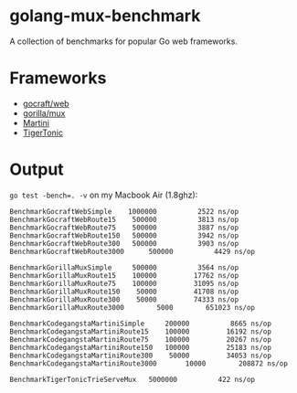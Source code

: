 golang-mux-benchmark
====================

A collection of benchmarks for popular Go web frameworks.

# Frameworks
*  [gocraft/web](https://github.com/gocraft/web)
*  [gorilla/mux](https://github.com/gorilla/mux)
*  [Martini](https://github.com/codegangsta/martini)
*  [TigerTonic](https://github.com/rcrowley/go-tigertonic)

# Output
```go test -bench=. -v``` on my Macbook Air (1.8ghz):

```
BenchmarkGocraftWebSimple	 1000000	      2522 ns/op
BenchmarkGocraftWebRoute15	  500000	      3813 ns/op
BenchmarkGocraftWebRoute75	  500000	      3887 ns/op
BenchmarkGocraftWebRoute150	  500000	      3942 ns/op
BenchmarkGocraftWebRoute300	  500000	      3903 ns/op
BenchmarkGocraftWebRoute3000	  500000	      4429 ns/op

BenchmarkGorillaMuxSimple	  500000	      3564 ns/op
BenchmarkGorillaMuxRoute15	  100000	     17762 ns/op
BenchmarkGorillaMuxRoute75	  100000	     31095 ns/op
BenchmarkGorillaMuxRoute150	   50000	     41708 ns/op
BenchmarkGorillaMuxRoute300	   50000	     74333 ns/op
BenchmarkGorillaMuxRoute3000	    5000	    651023 ns/op

BenchmarkCodegangstaMartiniSimple	  200000	      8665 ns/op
BenchmarkCodegangstaMartiniRoute15	  100000	     16192 ns/op
BenchmarkCodegangstaMartiniRoute75	  100000	     20267 ns/op
BenchmarkCodegangstaMartiniRoute150	  100000	     25183 ns/op
BenchmarkCodegangstaMartiniRoute300	   50000	     34053 ns/op
BenchmarkCodegangstaMartiniRoute3000	   10000	    208872 ns/op

BenchmarkTigerTonicTrieServeMux	  5000000	       422 ns/op
```
